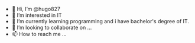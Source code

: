 - 👋 Hi, I’m @hugo827
- 👀 I’m interested in IT
- 🌱 I’m currently learning programming and i have bachelor's degree of IT.
- 💞️ I’m looking to collaborate on ...
- 📫 How to reach me ...

<!---
hugo827/hugo827 is a ✨ special ✨ repository because its `README.md` (this file) appears on your GitHub profile.
You can click the Preview link to take a look at your changes.
--->
